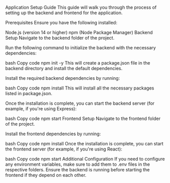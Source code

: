 Application Setup Guide
This guide will walk you through the process of setting up the backend and frontend for the application.

Prerequisites
Ensure you have the following installed:

Node.js (version 14 or higher)
npm (Node Package Manager)
Backend Setup
Navigate to the backend folder of the project.

Run the following command to initialize the backend with the necessary dependencies:

bash
Copy code
npm init -y
This will create a package.json file in the backend directory and install the default dependencies.

Install the required backend dependencies by running:

bash
Copy code
npm install
This will install all the necessary packages listed in package.json.

Once the installation is complete, you can start the backend server (for example, if you're using Express):

bash
Copy code
npm start
Frontend Setup
Navigate to the frontend folder of the project.

Install the frontend dependencies by running:

bash
Copy code
npm install
Once the installation is complete, you can start the frontend server (for example, if you're using React):

bash
Copy code
npm start
Additional Configuration
If you need to configure any environment variables, make sure to add them to .env files in the respective folders.
Ensure the backend is running before starting the frontend if they depend on each other.
